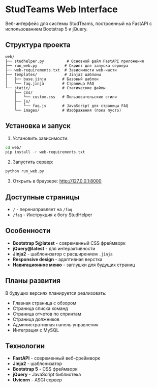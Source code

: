 # StudTeams Web Interface

Веб-интерфейс для системы StudTeams, построенный на FastAPI с использованием Bootstrap 5 и jQuery.

## Структура проекта

```
web/
├── studhelper.py          # Основной файл FastAPI приложения
├── run_web.py            # Скрипт для запуска сервера
├── web-requirements.txt  # Зависимости web-части
├── templates/            # Jinja2 шаблоны
│   ├── base.jinja       # Базовый шаблон
│   └── faq.jinja        # Страница FAQ
└── static/              # Статические файлы
    ├── css/
    │   └── custom.css   # Пользовательские стили
    ├── js/
    │   └── faq.js       # JavaScript для страницы FAQ
    └── images/          # Изображения (пока пусто)
```

## Установка и запуск

1. Установить зависимости:
```bash
cd web/
pip install -r web-requirements.txt
```

2. Запустить сервер:
```bash
python run_web.py
```

3. Открыть в браузере: http://127.0.0.1:8000

## Доступные страницы

- `/` - перенаправляет на `/faq`
- `/faq` - Инструкция к боту StudHelper

## Особенности

- **Bootstrap 5@latest** - современный CSS фреймворк
- **jQuery@latest** - для интерактивности
- **Jinja2** - шаблонизатор с расширением `.jinja`
- **Responsive design** - адаптивная верстка
- **Навигационное меню** - заглушки для будущих страниц

## Планы развития

В будущих версиях планируется реализовать:
- Главная страница с обзором
- Страница списка команд
- Страница отчетов по спринтам  
- Страница должников
- Административная панель управления
- Интеграция с MySQL

## Технологии

- **FastAPI** - современный веб-фреймворк
- **Jinja2** - шаблонизатор
- **Bootstrap 5** - CSS фреймворк
- **jQuery** - JavaScript библиотека
- **Uvicorn** - ASGI сервер